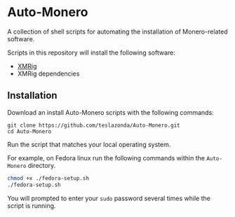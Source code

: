 # Auto-Monero

A collection of shell scripts for automating the installation of Monero-related software.

Scripts in this repository will install the following software:  

* [XMRig](https://xmrig.com)
* XMRig dependencies

## Installation

Download an install Auto-Monero scripts with the following commands:


`git clone https://github.com/teslazonda/Auto-Monero.git`  
`cd Auto-Monero`

Run the script that matches your local operating system.

For example, on Fedora linux run the following commands within the `Auto-Monero` directory.
```bash
chmod +x ./fedora-setup.sh
./fedora-setup.sh
```

You will prompted to enter your `sudo` password several times while the script is running.

